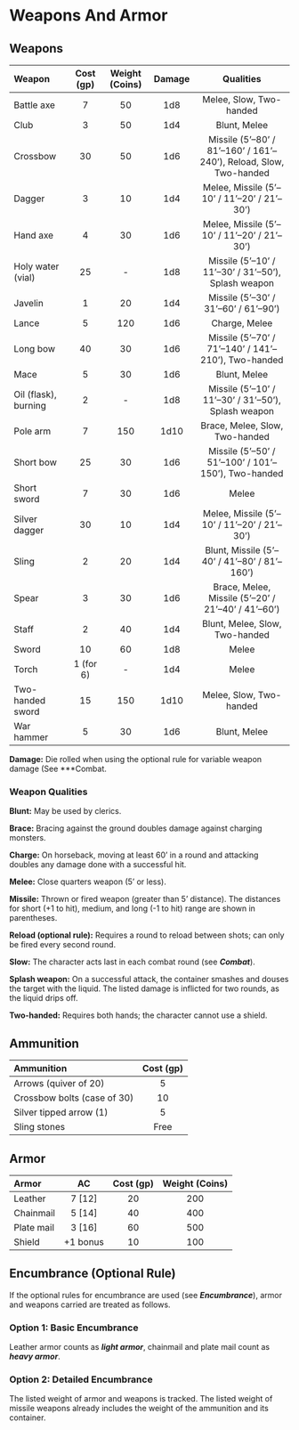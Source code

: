 # Weapons And Armor

## Weapons

| Weapon                                                       | Cost (gp) | Weight (Coins) | Damage |                          Qualities                           |
| :----------------------------------------------------------- | :-------: | :------------: | :----: | :----------------------------------------------------------: |
| Battle axe                                                   |     7     |       50       |  1d8   |                   Melee, Slow, Two-handed                    |
| Club                                                         |     3     |       50       |  1d4   |                         Blunt, Melee                         |
| Crossbow                                                     |    30     |       50       |  1d6   | Missile (5’–80’ / 81’–160’ / 161’–240’), Reload, Slow, Two-handed |
| Dagger                                                       |     3     |       10       |  1d4   |         Melee, Missile (5’–10’ / 11’–20’ / 21’–30’)          |
| Hand axe                                                     |     4     |       30       |  1d6   |         Melee, Missile (5’–10’ / 11’–20’ / 21’–30’)          |
| Holy water (vial) |    25     |       -        |  1d8   |     Missile (5’–10’ / 11’–30’ / 31’–50’), Splash weapon      |
| Javelin                                                      |     1     |       20       |  1d4   |             Missile (5’–30’ / 31’–60’ / 61’–90’)             |
| Lance                                                        |     5     |      120       |  1d6   |                        Charge, Melee                         |
| Long bow                                                     |    40     |       30       |  1d6   |     Missile (5’–70’ / 71’–140’ / 141’–210’), Two-handed      |
| Mace                                                         |     5     |       30       |  1d6   |                         Blunt, Melee                         |
| Oil (flask), burning |     2     |       -        |  1d8   |     Missile (5’–10’ / 11’–30’ / 31’–50’), Splash weapon      |
| Pole arm                                                     |     7     |      150       |  1d10  |                Brace, Melee, Slow, Two-handed                |
| Short bow                                                    |    25     |       30       |  1d6   |     Missile (5’–50’ / 51’–100’ / 101’–150’), Two-handed      |
| Short sword                                                  |     7     |       30       |  1d6   |                            Melee                             |
| Silver dagger                                                |    30     |       10       |  1d4   |         Melee, Missile (5’–10’ / 11’–20’ / 21’–30’)          |
| Sling                                                        |     2     |       20       |  1d4   |         Blunt, Missile (5’–40’ / 41’–80’ / 81’–160’)         |
| Spear                                                        |     3     |       30       |  1d6   |      Brace, Melee, Missile (5’–20’ / 21’–40’ / 41’–60’)      |
| Staff                                                        |     2     |       40       |  1d4   |                Blunt, Melee, Slow, Two-handed                |
| Sword                                                        |    10     |       60       |  1d8   |                            Melee                             |
| Torch | 1 (for 6) |       -        |  1d4   |                            Melee                             |
| Two-handed sword                                             |    15     |      150       |  1d10  |                   Melee, Slow, Two-handed                    |
| War hammer                                                   |     5     |       30       |  1d6   |                         Blunt, Melee                         |

**Damage:** Die rolled when using the optional rule for variable weapon damage (See ***Combat.

### Weapon Qualities

**Blunt:** May be used by clerics.

**Brace:** Bracing against the ground doubles damage against charging monsters.

**Charge:** On horseback, moving at least 60’ in a round and attacking doubles any damage done with a successful hit.

**Melee:** Close quarters weapon (5’ or less).

**Missile:** Thrown or fired weapon (greater than 5’ distance). The distances for short (+1 to hit), medium, and long (-1 to hit) range are shown in parentheses.

**Reload (optional rule):** Requires a round to reload between shots; can only be fired every second round.

**Slow:** The character acts last in each combat round (see ***Combat***).

**Splash weapon:** On a successful attack, the container smashes and douses the target with the liquid. The listed damage is inflicted for two rounds, as the liquid drips off.

**Two-handed:** Requires both hands; the character cannot use a shield.

## Ammunition

| Ammunition                  | Cost (gp) |
| :-------------------------- | :-------: |
| Arrows (quiver of 20)       |     5     |
| Crossbow bolts (case of 30) |    10     |
| Silver tipped arrow (1)     |     5     |
| Sling stones                |   Free    |

## Armor

| Armor     |    AC    | Cost (gp) | Weight (Coins) |
| :--------- | :------: | :-------: | :------------: |
| Leather    |  7 [12]  |    20     |      200       |
| Chainmail  |  5 [14]  |    40     |      400       |
| Plate mail |  3 [16]  |    60     |      500       |
| Shield     | +1 bonus |    10     |      100       |

## Encumbrance (Optional Rule)

If the optional rules for encumbrance are used (see ***Encumbrance***), armor and weapons carried are treated as follows.

### Option 1: Basic Encumbrance

Leather armor counts as ***light armor***, chainmail and plate mail count as ***heavy armor***.

### Option 2: Detailed Encumbrance

The listed weight of armor and weapons is tracked. The listed weight of missile weapons already includes the weight of the ammunition and its container.